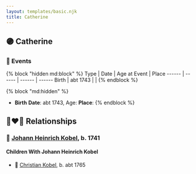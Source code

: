 ```yaml
---
layout: templates/basic.njk
title: Catherine
---
```

## 🟣 Catherine

### 📆 Events

{% block "hidden md:block" %}
Type | Date | Age at Event | Place
------ | ------ | ------ | ------
Birth | abt 1743 |  |
{% endblock %}

{% block "md:hidden" %}
- **Birth**
**Date**: abt 1743, Age:
**Place**:
{% endblock %}

## 👩‍❤️‍👨 Relationships

### 🔵 [Johann Heinrich Kobel](/people/6/65601892), b. 1741

#### Children With Johann Heinrich Kobel
* 🔵 [Christian Kobel](/people/6/64236632), b. abt 1765